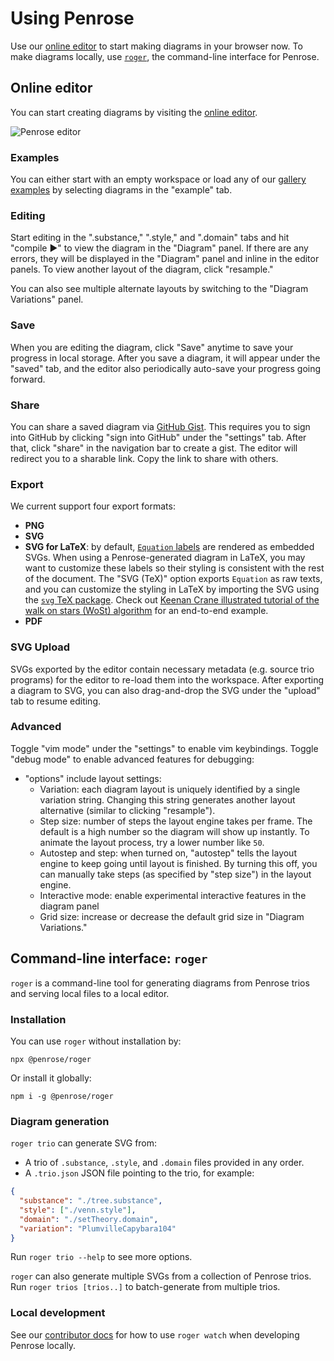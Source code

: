 # Using Penrose

Use our <a href="/try/index.html" target="blank">online editor</a> to start making diagrams in your browser now. To make diagrams locally, use [`roger`](#command-line-interface-roger), the command-line interface for Penrose.

## Online editor

You can start creating diagrams by visiting the <a href="/try/index.html" target="blank">online editor</a>.

![Penrose editor](/img/docs/editor.png)

### Examples

You can either start with an empty workspace or load any of our [gallery examples](/examples) by selecting diagrams in the "example" tab.

### Editing

Start editing in the ".substance," ".style," and ".domain" tabs and hit "compile ▶" to view the diagram in the "Diagram" panel. If there are any errors, they will be displayed in the "Diagram" panel and inline in the editor panels. To view another layout of the diagram, click "resample."

You can also see multiple alternate layouts by switching to the "Diagram Variations" panel.

### Save

When you are editing the diagram, click "Save" anytime to save your progress in local storage. After you save a diagram, it will appear under the "saved" tab, and the editor also periodically auto-save your progress going forward.

### Share

You can share a saved diagram via [GitHub Gist](https://gist.github.com/). This requires you to sign into GitHub by clicking "sign into GitHub" under the "settings" tab. After that, click "share" in the navigation bar to create a gist. The editor will redirect you to a sharable link. Copy the link to share with others.

### Export

We current support four export formats:

- **PNG**
- **SVG**
- **SVG for LaTeX**: by default, [`Equation` labels](/docs/ref/style/shapes/equation) are rendered as embedded SVGs. When using a Penrose-generated diagram in LaTeX, you may want to customize these labels so their styling is consistent with the rest of the document. The "SVG (TeX)" option exports `Equation` as raw texts, and you can customize the styling in LaTeX by importing the SVG using the [`svg` TeX package](https://ctan.org/pkg/svg?lang=en). Check out [Keenan Crane illustrated tutorial of the walk on stars (WoSt) algorithm](https://github.com/GeometryCollective/wost-simple/tree/main) for an end-to-end example.
- **PDF**

### SVG Upload

SVGs exported by the editor contain necessary metadata (e.g. source trio programs) for the editor to re-load them into the workspace. After exporting a diagram to SVG, you can also drag-and-drop the SVG under the "upload" tab to resume editing.

### Advanced

Toggle "vim mode" under the "settings" to enable vim keybindings.
Toggle "debug mode" to enable advanced features for debugging:

- "options" include layout settings:
  - Variation: each diagram layout is uniquely identified by a single variation string. Changing this string generates another layout alternative (similar to clicking "resample").
  - Step size: number of steps the layout engine takes per frame. The default is a high number so the diagram will show up instantly. To animate the layout process, try a lower number like `50`.
  - Autostep and step: when turned on, "autostep" tells the layout engine to keep going until layout is finished. By turning this off, you can manually take steps (as specified by "step size") in the layout engine.
  - Interactive mode: enable experimental interactive features in the diagram panel
  - Grid size: increase or decrease the default grid size in "Diagram Variations."

## Command-line interface: `roger`

`roger` is a command-line tool for generating diagrams from Penrose trios and serving local files to a local editor.

### Installation

You can use `roger` without installation by:

```shell
npx @penrose/roger
```

Or install it globally:

```shell
npm i -g @penrose/roger
```

### Diagram generation

`roger trio` can generate SVG from:

- A trio of `.substance`, `.style`, and `.domain` files provided in any order.
- A `.trio.json` JSON file pointing to the trio, for example:

```json
{
  "substance": "./tree.substance",
  "style": ["./venn.style"],
  "domain": "./setTheory.domain",
  "variation": "PlumvilleCapybara104"
}
```

Run `roger trio --help` to see more options.

`roger` can also generate multiple SVGs from a collection of Penrose trios. Run `roger trios [trios..]` to batch-generate from multiple trios.

### Local development

See our [contributor docs](https://github.com/penrose/penrose/blob/main/CONTRIBUTING.md#contributing-to-penrose) for how to use `roger watch` when developing Penrose locally.
